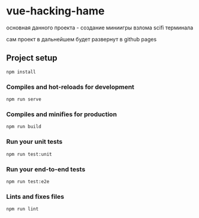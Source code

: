 # vue-hacking-hame

основная данного проекта - создание миниигры взлома scifi терминала

сам проект в дальнейшем будет развернут в github pages

## Project setup

```console
npm install
```

### Compiles and hot-reloads for development

```console
npm run serve
```

### Compiles and minifies for production

```console
npm run build
```

### Run your unit tests

```console
npm run test:unit
```

### Run your end-to-end tests

```console
npm run test:e2e
```

### Lints and fixes files

```console
npm run lint
```

